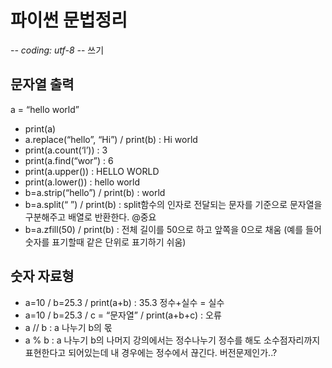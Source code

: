 # 파이썬 문법정리
-*- coding: utf-8 -*- 쓰기

## 문자열 출력
a = “hello world”
* print(a)
* a.replace(“hello”, “Hi”) / print(b) : Hi world
* print(a.count(‘l’)) : 3
* print(a.find(“wor”) : 6
* print(a.upper()) : HELLO WORLD
* print(a.lower()) : hello world
* b=a.strip(“hello”) / print(b) : world
* b=a.split(“ ”) / print(b) : split함수의 인자로 전달되는 문자를 기준으로 문자열을 구분해주고 배열로 반환한다. @중요
* b=a.zfill(50) / print(b) : 전체 길이를 50으로 하고 앞쪽을 0으로 채움 (예를 들어 숫자를 표기할때 같은 단위로 표기하기 쉬움)

## 숫자 자료형
* a=10 / b=25.3 / print(a+b) : 35.3 정수+실수 = 실수
* a=10 / b=25.3 / c = “문자열” / print(a+b+c) : 오류
* a // b : a 나누기 b의 몫
* a % b : a 나누기 b의 나머지
강의에서는 정수나누기 정수를 해도 소수점자리까지 표현한다고 되어있는데 내 경우에는 정수에서 끊긴다. 버전문제인가..?

